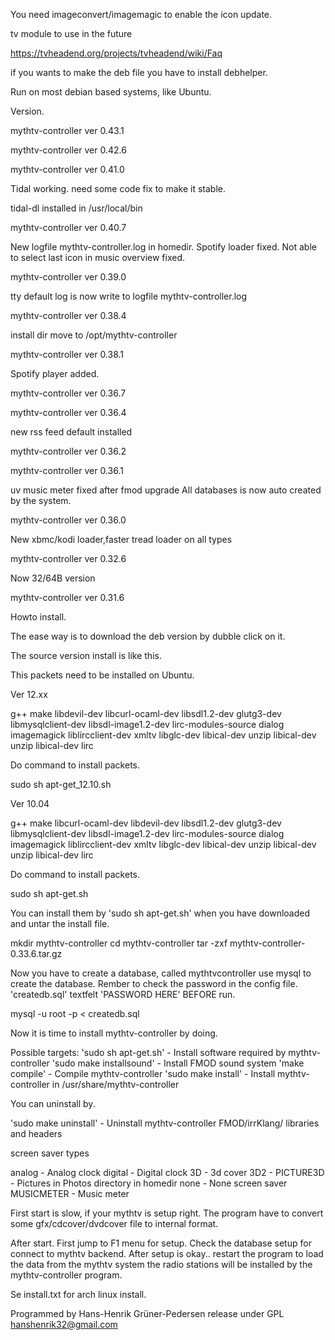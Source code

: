 You need imageconvert/imagemagic to enable the icon update.

tv module to use in the future

https://tvheadend.org/projects/tvheadend/wiki/Faq

if you wants to make the deb file you have to install debhelper.

Run on most debian based systems, like Ubuntu.

Version.

mythtv-controller ver 0.43.1

mythtv-controller ver 0.42.6

mythtv-controller ver 0.41.0

Tidal working. need some code fix to make it stable.

tidal-dl installed in /usr/local/bin

mythtv-controller ver 0.40.7

New logfile mythtv-controller.log in homedir. Spotify loader fixed. Not able to select last icon in music overview fixed.

mythtv-controller ver 0.39.0

tty default log is now write to logfile mythtv-controller.log

mythtv-controller ver 0.38.4

install dir move to /opt/mythtv-controller

mythtv-controller ver 0.38.1

Spotify player added.

mythtv-controller ver 0.36.7

mythtv-controller ver 0.36.4

new rss feed default installed

mythtv-controller ver 0.36.2

mythtv-controller ver 0.36.1

uv music meter fixed after fmod upgrade All databases is now auto created by the system.

mythtv-controller ver 0.36.0

New xbmc/kodi loader,faster tread loader on all types

mythtv-controller ver 0.32.6

Now 32/64B version

mythtv-controller ver 0.31.6

Howto install.

The ease way is to download the deb version by dubble click on it.

The source version install is like this.

This packets need to be installed on Ubuntu.

Ver 12.xx

g++ make libdevil-dev libcurl-ocaml-dev libsdl1.2-dev glutg3-dev libmysqlclient-dev libsdl-image1.2-dev lirc-modules-source dialog imagemagick liblircclient-dev xmltv libglc-dev libical-dev unzip libical-dev unzip libical-dev lirc

Do command to install packets.

sudo sh apt-get_12.10.sh

Ver 10.04

g++ make libcurl-ocaml-dev libdevil-dev libsdl1.2-dev glutg3-dev libmysqlclient-dev libsdl-image1.2-dev lirc-modules-source dialog imagemagick liblircclient-dev xmltv libglc-dev libical-dev unzip libical-dev unzip libical-dev lirc

Do command to install packets.

sudo sh apt-get.sh

You can install them by 'sudo sh apt-get.sh' when you have downloaded and untar the install file.

mkdir mythtv-controller cd mythtv-controller tar -zxf mythtv-controller-0.33.6.tar.gz

Now you have to create a database, called mythtvcontroller use mysql to create the database. Rember to check the password in the config file. 'createdb.sql' textfelt 'PASSWORD HERE' BEFORE run.

mysql -u root -p < createdb.sql

Now it is time to install mythtv-controller by doing.

Possible targets: 'sudo sh apt-get.sh' - Install software required by mythtv-controller 'sudo make installsound' - Install FMOD sound system 'make compile' - Compile mythtv-controller 'sudo make install' - Install mythtv-controller in /usr/share/mythtv-controller

You can uninstall by.

'sudo make uninstall' - Uninstall mythtv-controller FMOD/irrKlang/ libraries and headers

screen saver types

analog - Analog clock digital - Digital clock 3D - 3d cover 3D2 - PICTURE3D - Pictures in Photos directory in homedir none - None screen saver MUSICMETER - Music meter

First start is slow, if your mythtv is setup right. The program have to convert some gfx/cdcover/dvdcover file to internal format.

After start. First jump to F1 menu for setup. Check the database setup for connect to mythtv backend. After setup is okay.. restart the program to load the data from the mythtv system the radio stations will be installed by the mythtv-controller program.

Se install.txt for arch linux install.

Programmed by Hans-Henrik Grüner-Pedersen release under GPL hanshenrik32@gmail.com
